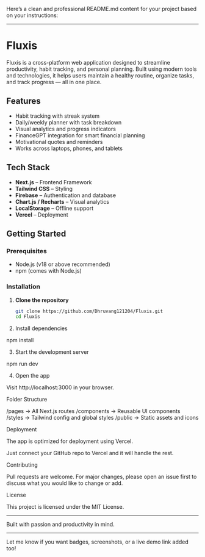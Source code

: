 
Here’s a clean and professional README.md content for your project based on your instructions:


---

# Fluxis

Fluxis is a cross-platform web application designed to streamline productivity, habit tracking, and personal planning. Built using modern tools and technologies, it helps users maintain a healthy routine, organize tasks, and track progress — all in one place.

## Features

- Habit tracking with streak system
- Daily/weekly planner with task breakdown
- Visual analytics and progress indicators
- FinanceGPT integration for smart financial planning
- Motivational quotes and reminders
- Works across laptops, phones, and tablets

## Tech Stack

- **Next.js** – Frontend Framework
- **Tailwind CSS** – Styling
- **Firebase** – Authentication and database
- **Chart.js / Recharts** – Visual analytics
- **LocalStorage** – Offline support
- **Vercel** – Deployment

## Getting Started

### Prerequisites

- Node.js (v18 or above recommended)
- npm (comes with Node.js)

### Installation

1. **Clone the repository**
   ```bash
   git clone https://github.com/Dhruvang121204/Fluxis.git
   cd Fluxis

2. Install dependencies

npm install


3. Start the development server

npm run dev


4. Open the app

Visit http://localhost:3000 in your browser.




Folder Structure

/pages       → All Next.js routes
/components  → Reusable UI components
/styles      → Tailwind config and global styles
/public      → Static assets and icons

Deployment

The app is optimized for deployment using Vercel.

Just connect your GitHub repo to Vercel and it will handle the rest.


Contributing

Pull requests are welcome. For major changes, please open an issue first to discuss what you would like to change or add.

License

This project is licensed under the MIT License.


---

Built with passion and productivity in mind.

---

Let me know if you want badges, screenshots, or a live demo link added too!
